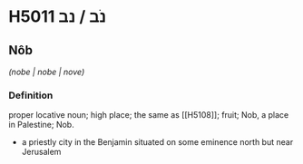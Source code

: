 # H5011 נֹב / נב

## Nôb

_(nobe | nobe | nove)_

### Definition

proper locative noun; high place; the same as [[H5108]]; fruit; Nob, a place in Palestine; Nob.

- a priestly city in the Benjamin situated on some eminence north but near Jerusalem
